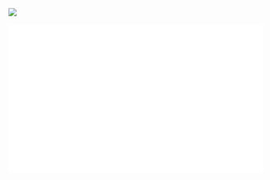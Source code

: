 ![](https://github-readme-stats.vercel.app/api?username=Pugavkomm&show_icons=true)

![](https://github.com/Pugavkomm/Pugavkomm-github-stats/blob/master/generated/languages.svg)
